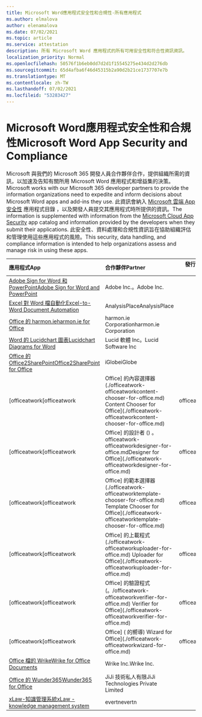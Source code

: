 ```yaml
---
title: Microsoft Word應用程式安全性和合規性-所有應用程式
ms.author: elmalova
author: elenamalova
ms.date: 07/02/2021
ms.topic: article
ms.service: attestation
description: 所有 Microsoft Word 應用程式的所有可用安全性和符合性資訊資訊。
localization_priority: Normal
ms.openlocfilehash: 50576f1b6eb0dd7d2d1f15545275e434d2d276db
ms.sourcegitcommit: 65d4afba6f46d45315b2a90d2b21ce1737707e7b
ms.translationtype: MT
ms.contentlocale: zh-TW
ms.lasthandoff: 07/02/2021
ms.locfileid: "53283427"
---
```

# <a name="microsoft-word-app-security-and-compliance"></a><span data-ttu-id="b6169-103">Microsoft Word應用程式安全性和合規性</span><span class="sxs-lookup"><span data-stu-id="b6169-103">Microsoft Word App Security and Compliance</span></span>

<span data-ttu-id="b6169-104">Microsoft 與我們的 Microsoft 365 開發人員合作夥伴合作，提供組織所需的資訊，以加速及告知有關所用 Microsoft Word 應用程式和增益集的決策。</span><span class="sxs-lookup"><span data-stu-id="b6169-104">Microsoft works with our Microsoft 365 developer partners to provide the information organizations need to expedite and inform decisions about Microsoft Word apps and add-ins they use.</span></span> <span data-ttu-id="b6169-105">此資訊會納入 [Microsoft 雲端 App 安全性](https://www.microsoft.com/en-us/enterprise-mobility-security/cloud-app-security) 應用程式目錄 ，以及開發人員提交其應用程式時所提供的資訊。</span><span class="sxs-lookup"><span data-stu-id="b6169-105">The information is supplemented with information from the [Microsoft Cloud App Security](https://www.microsoft.com/en-us/enterprise-mobility-security/cloud-app-security) app catalog and information provided by the developers when they submit their applications.</span></span> <span data-ttu-id="b6169-106">此安全性、資料處理和合規性資訊旨在協助組織評估和管理使用這些應用程式的風險。</span><span class="sxs-lookup"><span data-stu-id="b6169-106">This security, data handling, and compliance information is intended to help organizations assess and manage risk in using these apps.</span></span>

| <span data-ttu-id="b6169-107">**應用程式**</span><span class="sxs-lookup"><span data-stu-id="b6169-107">**App**</span></span> | <span data-ttu-id="b6169-108">**合作夥伴**</span><span class="sxs-lookup"><span data-stu-id="b6169-108">**Partner**</span></span> | <span data-ttu-id="b6169-109">**發行者證明**</span><span class="sxs-lookup"><span data-stu-id="b6169-109">**Publisher Attested**</span></span> | <span data-ttu-id="b6169-110">**認證**</span><span class="sxs-lookup"><span data-stu-id="b6169-110">**Certified**</span></span> |
|:--------|:------------|:----------------------:|:-------------:|
| [<span data-ttu-id="b6169-111">Adobe Sign for Word 和 PowerPoint</span><span class="sxs-lookup"><span data-stu-id="b6169-111">Adobe Sign for Word and PowerPoint</span></span>](./adobe-inc-sign-for-word-and-powerpoint.md) | <span data-ttu-id="b6169-112">Adobe Inc.。</span><span class="sxs-lookup"><span data-stu-id="b6169-112">Adobe Inc.</span></span> | <span data-ttu-id="b6169-113">**✓**</span><span class="sxs-lookup"><span data-stu-id="b6169-113">**✓**</span></span> | <img alt="Certified application badge" src="../media/certified-badge.png" height="25" width="25" /> |
| [<span data-ttu-id="b6169-114">Excel 對 Word 檔自動化</span><span class="sxs-lookup"><span data-stu-id="b6169-114">Excel-to-Word Document Automation</span></span>](./analysisplace-excel-to-word-document-automation.md) | <span data-ttu-id="b6169-115">AnalysisPlace</span><span class="sxs-lookup"><span data-stu-id="b6169-115">AnalysisPlace</span></span> | <span data-ttu-id="b6169-116">**✓**</span><span class="sxs-lookup"><span data-stu-id="b6169-116">**✓**</span></span> |  |
| [<span data-ttu-id="b6169-117">Office 的 harmon.ie</span><span class="sxs-lookup"><span data-stu-id="b6169-117">harmon.ie for Office</span></span>](./harmonie-corporation-for-office.md) | <span data-ttu-id="b6169-118">harmon.ie Corporation</span><span class="sxs-lookup"><span data-stu-id="b6169-118">harmon.ie Corporation</span></span> | <span data-ttu-id="b6169-119">**✓**</span><span class="sxs-lookup"><span data-stu-id="b6169-119">**✓**</span></span> |  |
| [<span data-ttu-id="b6169-120">Word 的 Lucidchart 圖表</span><span class="sxs-lookup"><span data-stu-id="b6169-120">Lucidchart Diagrams for Word</span></span>](./lucid-software-inc-lucidchart-diagrams-for-word.md) | <span data-ttu-id="b6169-121">Lucid 軟體 Inc。</span><span class="sxs-lookup"><span data-stu-id="b6169-121">Lucid Software Inc</span></span> | <span data-ttu-id="b6169-122">**✓**</span><span class="sxs-lookup"><span data-stu-id="b6169-122">**✓**</span></span> |  |
| [<span data-ttu-id="b6169-123">Office 的 Office2SharePoint</span><span class="sxs-lookup"><span data-stu-id="b6169-123">Office2SharePoint for Office</span></span>](./iglobe-office2sharepoint-for-office.md) | <span data-ttu-id="b6169-124">iGlobe</span><span class="sxs-lookup"><span data-stu-id="b6169-124">iGlobe</span></span> | <span data-ttu-id="b6169-125">**✓**</span><span class="sxs-lookup"><span data-stu-id="b6169-125">**✓**</span></span> | <img alt="Certified application badge" src="../media/certified-badge.png" height="25" width="25" /> |
| <span data-ttu-id="b6169-126">[officeatwork</span><span class="sxs-lookup"><span data-stu-id="b6169-126">[officeatwork</span></span> | <span data-ttu-id="b6169-127">Office] 的內容選擇器 (./officeatwork-officeatworkcontent-chooser-for-office.md) </span><span class="sxs-lookup"><span data-stu-id="b6169-127">Content Chooser for Office](./officeatwork-officeatworkcontent-chooser-for-office.md)</span></span> | <span data-ttu-id="b6169-128">officeatwork</span><span class="sxs-lookup"><span data-stu-id="b6169-128">officeatwork</span></span> | <span data-ttu-id="b6169-129">**✓**</span><span class="sxs-lookup"><span data-stu-id="b6169-129">**✓**</span></span> | <img alt="Certified application badge" src="../media/certified-badge.png" height="25" width="25" /> |
| <span data-ttu-id="b6169-130">[officeatwork</span><span class="sxs-lookup"><span data-stu-id="b6169-130">[officeatwork</span></span> | <span data-ttu-id="b6169-131">Office] 的設計者 () 。 officeatwork-officeatworkdesigner-for-office.md</span><span class="sxs-lookup"><span data-stu-id="b6169-131">Designer for Office](./officeatwork-officeatworkdesigner-for-office.md)</span></span> | <span data-ttu-id="b6169-132">officeatwork</span><span class="sxs-lookup"><span data-stu-id="b6169-132">officeatwork</span></span> | <span data-ttu-id="b6169-133">**✓**</span><span class="sxs-lookup"><span data-stu-id="b6169-133">**✓**</span></span> | <img alt="Certified application badge" src="../media/certified-badge.png" height="25" width="25" /> |
| <span data-ttu-id="b6169-134">[officeatwork</span><span class="sxs-lookup"><span data-stu-id="b6169-134">[officeatwork</span></span> | <span data-ttu-id="b6169-135">Office] 的範本選擇器 (./officeatwork-officeatworktemplate-chooser-for-office.md) </span><span class="sxs-lookup"><span data-stu-id="b6169-135">Template Chooser for Office](./officeatwork-officeatworktemplate-chooser-for-office.md)</span></span> | <span data-ttu-id="b6169-136">officeatwork</span><span class="sxs-lookup"><span data-stu-id="b6169-136">officeatwork</span></span> | <span data-ttu-id="b6169-137">**✓**</span><span class="sxs-lookup"><span data-stu-id="b6169-137">**✓**</span></span> | <img alt="Certified application badge" src="../media/certified-badge.png" height="25" width="25" /> |
| <span data-ttu-id="b6169-138">[officeatwork</span><span class="sxs-lookup"><span data-stu-id="b6169-138">[officeatwork</span></span> | <span data-ttu-id="b6169-139">Office] 的上載程式 (./officeatwork-officeatworkuploader-for-office.md) </span><span class="sxs-lookup"><span data-stu-id="b6169-139">Uploader for Office](./officeatwork-officeatworkuploader-for-office.md)</span></span> | <span data-ttu-id="b6169-140">officeatwork</span><span class="sxs-lookup"><span data-stu-id="b6169-140">officeatwork</span></span> | <span data-ttu-id="b6169-141">**✓**</span><span class="sxs-lookup"><span data-stu-id="b6169-141">**✓**</span></span> | <img alt="Certified application badge" src="../media/certified-badge.png" height="25" width="25" /> |
| <span data-ttu-id="b6169-142">[officeatwork</span><span class="sxs-lookup"><span data-stu-id="b6169-142">[officeatwork</span></span> | <span data-ttu-id="b6169-143">Office] 的驗證程式 (。/officeatwork-officeatworkverifier-for-office.md) </span><span class="sxs-lookup"><span data-stu-id="b6169-143">Verifier for Office](./officeatwork-officeatworkverifier-for-office.md)</span></span> | <span data-ttu-id="b6169-144">officeatwork</span><span class="sxs-lookup"><span data-stu-id="b6169-144">officeatwork</span></span> | <span data-ttu-id="b6169-145">**✓**</span><span class="sxs-lookup"><span data-stu-id="b6169-145">**✓**</span></span> | <img alt="Certified application badge" src="../media/certified-badge.png" height="25" width="25" /> |
| <span data-ttu-id="b6169-146">[officeatwork</span><span class="sxs-lookup"><span data-stu-id="b6169-146">[officeatwork</span></span> | <span data-ttu-id="b6169-147">Office] ( 的嚮導) </span><span class="sxs-lookup"><span data-stu-id="b6169-147">Wizard for Office](./officeatwork-officeatworkwizard-for-office.md)</span></span> | <span data-ttu-id="b6169-148">officeatwork</span><span class="sxs-lookup"><span data-stu-id="b6169-148">officeatwork</span></span> | <span data-ttu-id="b6169-149">**✓**</span><span class="sxs-lookup"><span data-stu-id="b6169-149">**✓**</span></span> | <img alt="Certified application badge" src="../media/certified-badge.png" height="25" width="25" /> |
| [<span data-ttu-id="b6169-150">Office 檔的 Wrike</span><span class="sxs-lookup"><span data-stu-id="b6169-150">Wrike for Office Documents</span></span>](./wrike-inc-for-office-documents.md) | <span data-ttu-id="b6169-151">Wrike Inc.</span><span class="sxs-lookup"><span data-stu-id="b6169-151">Wrike Inc.</span></span> | <span data-ttu-id="b6169-152">**✓**</span><span class="sxs-lookup"><span data-stu-id="b6169-152">**✓**</span></span> | <img alt="Certified application badge" src="../media/certified-badge.png" height="25" width="25" /> |
| [<span data-ttu-id="b6169-153">Office 的 Wunder365</span><span class="sxs-lookup"><span data-stu-id="b6169-153">Wunder365 for Office</span></span>](./jiji-technologies-private-limited-wunder365-for-office.md) | <span data-ttu-id="b6169-154">JiJi 技術私人有限</span><span class="sxs-lookup"><span data-stu-id="b6169-154">JiJi Technologies Private Limited</span></span> | <span data-ttu-id="b6169-155">**✓**</span><span class="sxs-lookup"><span data-stu-id="b6169-155">**✓**</span></span> |  |
| [<span data-ttu-id="b6169-156">xLaw-知識管理系統</span><span class="sxs-lookup"><span data-stu-id="b6169-156">xLaw - knowledge management system</span></span>](./evertn-xlaw-knowledge-management-system.md) | <span data-ttu-id="b6169-157">evertn</span><span class="sxs-lookup"><span data-stu-id="b6169-157">evertn</span></span> | <span data-ttu-id="b6169-158">**✓**</span><span class="sxs-lookup"><span data-stu-id="b6169-158">**✓**</span></span> |  |

